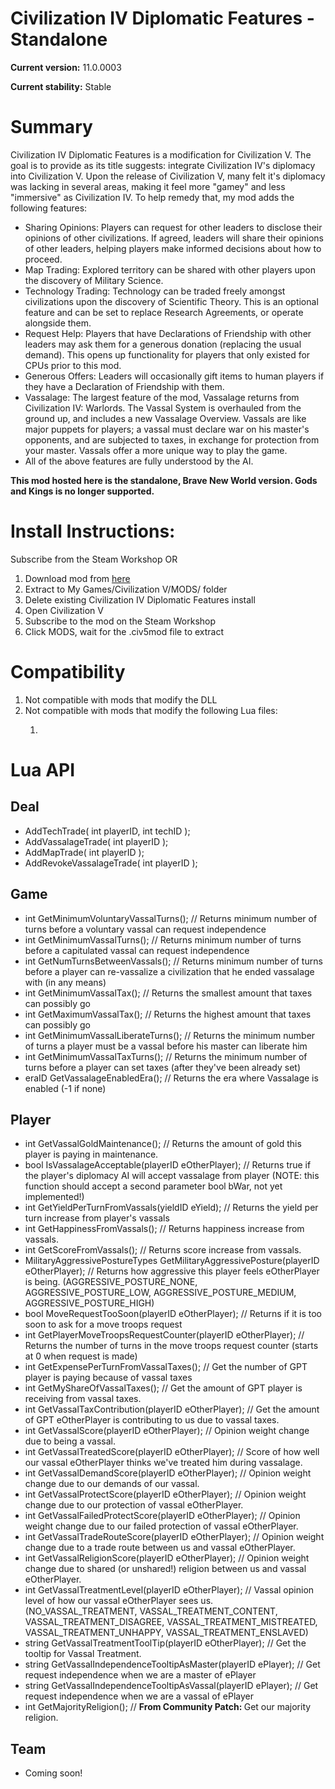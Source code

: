 # Civilization IV Diplomatic Features - Standalone
<strong>Current version:</strong> 11.0.0003

<strong>Current stability:</strong> Stable

<h1>Summary</h1>
<p>Civilization IV Diplomatic Features is a modification for Civilization V. The goal is to provide as its title suggests: integrate Civilization IV's diplomacy into Civilization V. Upon the release of Civilization V, many felt it's diplomacy was lacking in several areas, making it feel more "gamey" and less "immersive" as Civilization IV. To help remedy that, my mod adds the following features:</p>

<ul>
<li>Sharing Opinions: Players can request for other leaders to disclose their opinions of other civilizations. If agreed, leaders will share their opinions of other leaders, helping players make informed decisions about how to proceed.</li>
<li>Map Trading: Explored territory can be shared with other players upon the discovery of Military Science.</li>
<li>Technology Trading: Technology can be traded freely amongst civilizations upon the discovery of Scientific Theory. This is an optional feature and can be set to replace Research Agreements, or operate alongside them.</li>
<li>Request Help: Players that have Declarations of Friendship with other leaders may ask them for a generous donation (replacing the usual demand). This opens up functionality for players that only existed for CPUs prior to this mod.</li>
<li>Generous Offers: Leaders will occasionally gift items to human players if they have a Declaration of Friendship with them.</li>
<li>Vassalage: The largest feature of the mod, Vassalage returns from Civilization IV: Warlords. The Vassal System is overhauled from the ground up, and includes a new Vassalage Overview. Vassals are like major puppets for players; a vassal must declare war on his master's opponents, and are subjected to taxes, in exchange for protection from your master. Vassals offer a more unique way to play the game.</li>
<li>All of the above features are fully understood by the AI.</li>
</ul>

<strong>This mod hosted here is the standalone, Brave New World version. Gods and Kings is no longer supported.</strong>

<h1>Install Instructions:</h1>
Subscribe from the Steam Workshop OR

<ol>
<li>Download mod from <a href="https://mega.nz/#fm/fAtwnaBZ">here</a></li>
<li>Extract to My Games/Civilization V/MODS/ folder</li>
<li>Delete existing Civilization IV Diplomatic Features install</li>
<li>Open Civilization V</li>
<li>Subscribe to the mod on the Steam Workshop</li>
<li>Click MODS, wait for the .civ5mod file to extract</li>
</ol>

<h1>Compatibility</h1>
<ol>
<li>Not compatible with mods that modify the DLL</li>
<li>Not compatible with mods that modify the following Lua files:</li>
<ol>
<li></li>
</ol>
</ol>

<h1>Lua API</h1>
<h2>Deal</h2>
<ul>
<li>AddTechTrade( int playerID, int techID );</li>
<li>AddVassalageTrade( int playerID );</li>
<li>AddMapTrade( int playerID );</li>
<li>AddRevokeVassalageTrade( int playerID );</li>
</ul>

<h2>Game</h2>
<ul>
<li>int GetMinimumVoluntaryVassalTurns(); // Returns minimum number of turns before a voluntary vassal can request independence</li>
<li>int GetMinimumVassalTurns(); // Returns minimum number of turns before a capitulated vassal can request independence</li>
<li>int GetNumTurnsBetweenVassals(); // Returns minimum number of turns before a player can re-vassalize a civilization that he ended vassalage with (in any means)</li>
<li>int GetMinimumVassalTax(); // Returns the smallest amount that taxes can possibly go</li>
<li>int GetMaximumVassalTax(); // Returns the highest amount that taxes can possibly go</li>
<li>int GetMinimumVassalLiberateTurns(); // Returns the minimum number of turns a player must be a vassal before his master can liberate him</li>
<li>int GetMinimumVassalTaxTurns(); // Returns the minimum number of turns before a player can set taxes (after they've been already set)</li>
<li>eraID GetVassalageEnabledEra(); // Returns the era where Vassalage is enabled (-1 if none)</li>
</ul>

<h2>Player</h2>
<ul>
<li>int GetVassalGoldMaintenance(); // Returns the amount of gold this player is paying in maintenance.</li>
<li>bool IsVassalageAcceptable(playerID eOtherPlayer); // Returns true if the player's diplomacy AI will accept vassalage from player (NOTE: this function should accept a second parameter bool bWar, not yet implemented!)</li>
<li>int GetYieldPerTurnFromVassals(yieldID eYield); // Returns the yield per turn increase from player's vassals</li>
<li>int GetHappinessFromVassals(); // Returns happiness increase from vassals.</li>
<li>int GetScoreFromVassals(); // Returns score increase from vassals.</li>
<li>MilitaryAggressivePostureTypes GetMilitaryAggressivePosture(playerID eOtherPlayer); // Returns how aggressive this player feels eOtherPlayer is being. (AGGRESSIVE_POSTURE_NONE, AGGRESSIVE_POSTURE_LOW, AGGRESSIVE_POSTURE_MEDIUM, AGGRESSIVE_POSTURE_HIGH)</li>
<li>bool MoveRequestTooSoon(playerID eOtherPlayer); // Returns if it is too soon to ask for a move troops request</li>
<li>int GetPlayerMoveTroopsRequestCounter(playerID eOtherPlayer); // Returns the number of turns in the move troops request counter (starts at 0 when request is made)</li>
<li>int GetExpensePerTurnFromVassalTaxes(); // Get the number of GPT player is paying because of vassal taxes</li>
<li>int GetMyShareOfVassalTaxes(); // Get the amount of GPT player is receiving from vassal taxes.</li>
<li>int GetVassalTaxContribution(playerID eOtherPlayer); // Get the amount of GPT eOtherPlayer is contributing to us due to vassal taxes.</li>
<li>int GetVassalScore(playerID eOtherPlayer); // Opinion weight change due to being a vassal.</li>
<li>int GetVassalTreatedScore(playerID eOtherPlayer); // Score of how well our vassal eOtherPlayer thinks we've treated him during vassalage.</li>
<li>int GetVassalDemandScore(playerID eOtherPlayer); // Opinion weight change due to our demands of our vassal.</li>
<li>int GetVassalProtectScore(playerID eOtherPlayer); // Opinion weight change due to our protection of vassal eOtherPlayer.</li>
<li>int GetVassalFailedProtectScore(playerID eOtherPlayer); // Opinion weight change due to our failed protection of vassal eOtherPlayer.</li>
<li>int GetVassalTradeRouteScore(playerID eOtherPlayer); // Opinion weight change due to a trade route between us and vassal eOtherPlayer.</li>
<li>int GetVassalReligionScore(playerID eOtherPlayer); // Opinion weight change due to shared (or unshared!) religion between us and vassal eOtherPlayer.</li>
<li>int GetVassalTreatmentLevel(playerID eOtherPlayer); // Vassal opinion level of how our vassal eOtherPlayer sees us. (NO_VASSAL_TREATMENT, VASSAL_TREATMENT_CONTENT, VASSAL_TREATMENT_DISAGREE, VASSAL_TREATMENT_MISTREATED, VASSAL_TREATMENT_UNHAPPY, VASSAL_TREATMENT_ENSLAVED)</li>
<li>string GetVassalTreatmentToolTip(playerID eOtherPlayer); // Get the tooltip for Vassal Treatment.</li>
<li>string GetVassalIndependenceTooltipAsMaster(playerID ePlayer); // Get request independence when we are a master of ePlayer</li>
<li>string GetVassalIndependenceTooltipAsVassal(playerID ePlayer); // Get request independence when we are a vassal of ePlayer</li>
<li>int GetMajorityReligion(); // <b>From Community Patch: </b> Get our majority religion.</li>
</ul>

<h2>Team</h2>
<ul>
<li>Coming soon!</li>
</ul>

